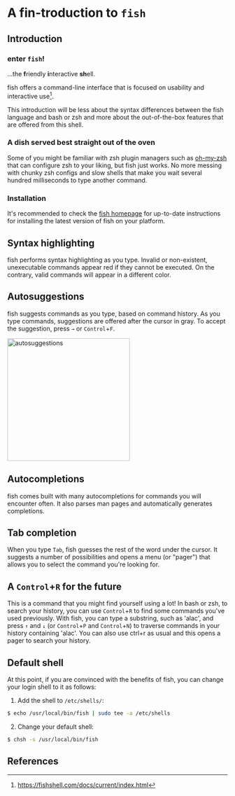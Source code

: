 # A fin-troduction to `fish`

## Introduction

### enter `fish`!

...the **f**riendly **i**nteractive **sh**ell.

fish offers a command-line interface that is focused on usability and interactive use[^1].

This introduction will be less about the syntax differences between the fish language
and bash or zsh and more about the out-of-the-box features that are offered from this shell.

### A dish served best straight out of the oven

Some of you might be familiar with zsh plugin managers such as
[oh-my-zsh](https://ohmyz.sh/) that can configure zsh to your liking, but fish
just works. No more messing with chunky zsh configs and slow shells that make
you wait several hundred milliseconds to type another command.

### Installation

It's recommended to check the [fish homepage](https://fishshell.com/) for up-to-date
instructions for installing the latest version of fish on your platform.

## Syntax highlighting

fish performs syntax highlighting as you type. Invalid or non-existent, unexecutable
commands appear red if they cannot be executed. On the contrary, valid commands will
appear in a different color.

## Autosuggestions

fish suggests commands as you type, based on command history. As you type commands,
suggestions are offered after the cursor in gray. To accept the suggestion, press
`→` or `Control`+`F`.

<img width="280" alt="autosuggestions" src="https://github.com/learning-software-engineering/learning-software-engineering.github.io/assets/40929644/fd505f17-4265-41ac-b41f-59bbdd0eb670">


## Autocompletions

fish comes built with many autocompletions for commands you will encounter often.
It also parses man pages and automatically generates completions.

## Tab completion

When you type `Tab`, fish guesses the rest of the word under the cursor. It suggests
a number of possibilities and opens a menu (or "pager") that allows you to select
the command you're looking for.

## A `Control`+`R` for the future

This is a command that you might find yourself using a lot! In bash or zsh, to
search your history, you can use `Control`+`R` to find some commands you've used
previously. With fish, you can type a substring, such as 'alac', and press
`↑` and `↓` (or `Control`+`P` and `Control`+`N`) to traverse commands in your
history containing 'alac'. You can also use ctrl+r as usual and this opens a pager
to search your history.

## Default shell

At this point, if you are convinced with the benefits of fish, you can change
your login shell to it as follows:

1. Add the shell to `/etc/shells/`:

```bash
$ echo /usr/local/bin/fish | sudo tee -a /etc/shells
```

2. Change your default shell:

```bash
$ chsh -s /usr/local/bin/fish
```

## References

[^1]:https://fishshell.com/docs/current/index.html
